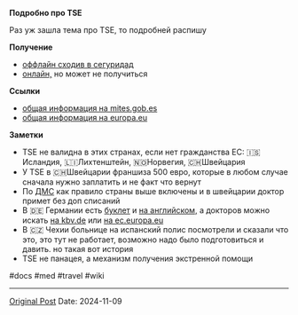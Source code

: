 **Подробно про TSE**

Раз уж зашла тема про TSE, то подробней распишу

**Получение**
- [оффлайн сходив в сегуридад](983.md)
- [онлайн,](2761.md) но может не получиться

**Ссылки**
- [общая информация на mites.gob.es](https://www.mites.gob.es/mundo/consejerias/alemania/es/seguridad-social/seguro-enfermedad-Alemania/tarjeta-sanitaria-europea/index.html)
- [общая информация на europa.eu](https://europa.eu/youreurope/citizens/health/unplanned-healthcare/going-to-doctor-hospital-abroad/index_en.htmhttps://europa.eu/youreurope/citizens/health/unplanned-healthcare/going-to-doctor-hospital-abroad/index_en.htm)

**Заметки**
- TSE не валидна в этих странах, если нет гражданства ЕС: 🇮🇸Исландия, 🇱🇮Лихтенштейн, 🇳🇴Норвегия, 🇨🇭Швейцария
- У TSE в 🇨🇭Швейцарии франшиза 500 евро, которые в любом случае сначала нужно заплатить и не факт что вернут
- По [ДМС](496.md) как правило страны выше включены и в швейцарии доктор примет без доп списаний
- В 🇩🇪 Германии есть [буклет](https://www.dvka.de/media/dokumente/merkblaetter/urlaub_in_deutschland_1/EHIC_Dt_spanisch.pdf) и [на английском,](https://www.dvka.de/media/dokumente/merkblaetter/urlaub_in_deutschland_1/EHIC_Dt_englisch.pdf) а докторов можно искать [на kbv.de](https://www.kbv.de/html/arztsuche.php) или [на ec.europa.eu](https://ec.europa.eu/social/main.jsp?catId=1021&langId=en&intPageId=1738)
- В 🇨🇿 Чехии больнице на испанский полис посмотрели и сказали что это, это тут не работает, возможно надо было подготовиться и давить. но такая вот история
- TSE не панацея, а механизм получения экстренной помощи

#docs #med #travel #wiki

---
[Original Post](https://t.me/lev2tarragona/2799)
Date: 2024-11-09
